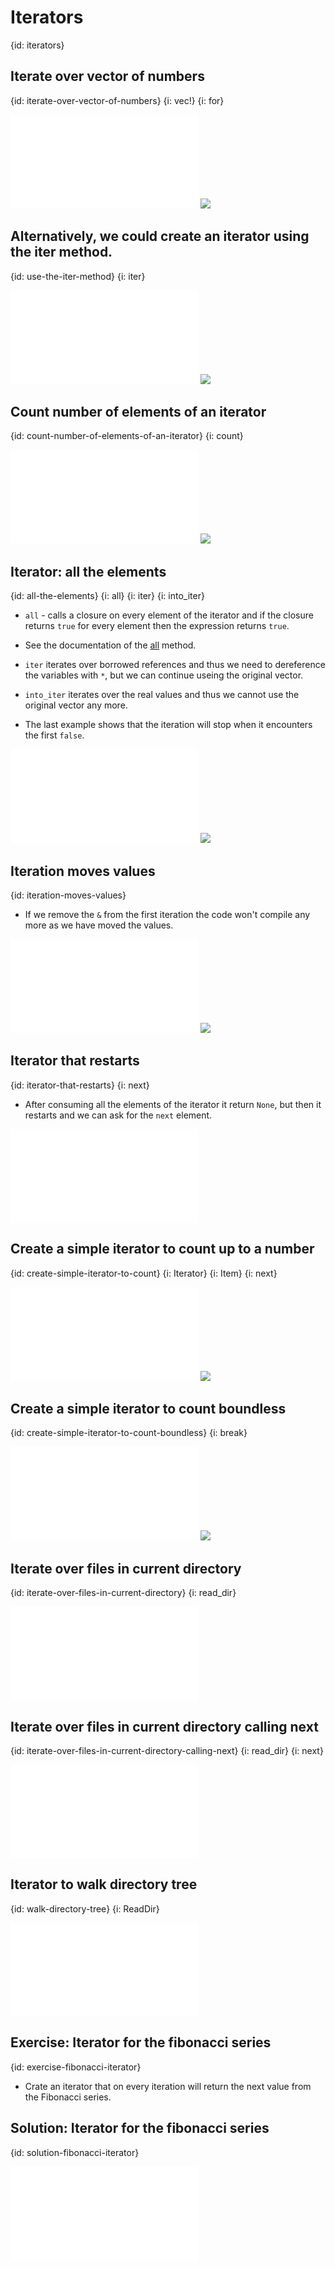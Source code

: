 # Iterators
{id: iterators}

## Iterate over vector of numbers
{id: iterate-over-vector-of-numbers}
{i: vec!}
{i: for}

![](examples/iterators/iterator-over-vector-of-numbers/src/main.rs)
![](examples/iterators/iterator-over-vector-of-numbers/out.out)


## Alternatively, we could create an iterator using the iter method.
{id: use-the-iter-method}
{i: iter}

![](examples/iterators/iterator-over-vector-of-numbers-using-iter/src/main.rs)
![](examples/iterators/iterator-over-vector-of-numbers-using-iter/out.out)

## Count number of elements of an iterator
{id: count-number-of-elements-of-an-iterator}
{i: count}

![](examples/iterators/count/src/main.rs)
![](examples/iterators/count/out.out)

## Iterator: all the elements
{id: all-the-elements}
{i: all}
{i: iter}
{i: into_iter}

* `all` - calls a closure on every element of the iterator and if the closure returns `true` for every element then the expression returns `true`.
* See the documentation of the [all](https://doc.rust-lang.org/std/iter/trait.Iterator.html#method.all) method.

* `iter` iterates over borrowed references and thus we need to dereference the variables with `*`, but we can continue useing the original vector.
* `into_iter` iterates over the real values and thus we cannot use the original vector any more.

* The last example shows that the iteration will stop when it encounters the first `false`.

![](examples/iterators/all/src/main.rs)
![](examples/iterators/all/out.out)


## Iteration moves values
{id: iteration-moves-values}

* If we remove the `&` from the first iteration the code won't compile any more as we have moved the values.

![](examples/iterators/iteration-moves-values/src/main.rs)
![](examples/iterators/iteration-moves-values/out.out)


## Iterator that restarts
{id: iterator-that-restarts}
{i: next}

* After consuming all the elements of the iterator it return `None`, but then it restarts and we can ask for the `next` element.

![](examples/iterators/circular/src/main.rs)


## Create a simple iterator to count up to a number
{id: create-simple-iterator-to-count}
{i: Iterator}
{i: Item}
{i: next}


![](examples/iterators/iterator-limited-counter/src/main.rs)
![](examples/iterators/iterator-limited-counter/out.out)

## Create a simple iterator to count boundless
{id: create-simple-iterator-to-count-boundless}
{i: break}

![](examples/iterators/iterator-unlimited-counter/src/main.rs)
![](examples/iterators/iterator-unlimited-counter/out.out)


## Iterate over files in current directory
{id: iterate-over-files-in-current-directory}
{i: read_dir}

![](examples/iterators/list-dir/src/main.rs)

## Iterate over files in current directory calling next
{id: iterate-over-files-in-current-directory-calling-next}
{i: read_dir}
{i: next}

![](examples/iterators/list-dir-manually/src/main.rs)

## Iterator to walk directory tree
{id: walk-directory-tree}
{i: ReadDir}

![](examples/iterators/walk-directory-tree-return-strings/src/main.rs)

## Exercise: Iterator for the fibonacci series
{id: exercise-fibonacci-iterator}

* Crate an iterator that on every iteration will return the next value from the Fibonacci series.

## Solution: Iterator for the fibonacci series
{id: solution-fibonacci-iterator}

![](examples/iterators/fibonacci/src/main.rs)


